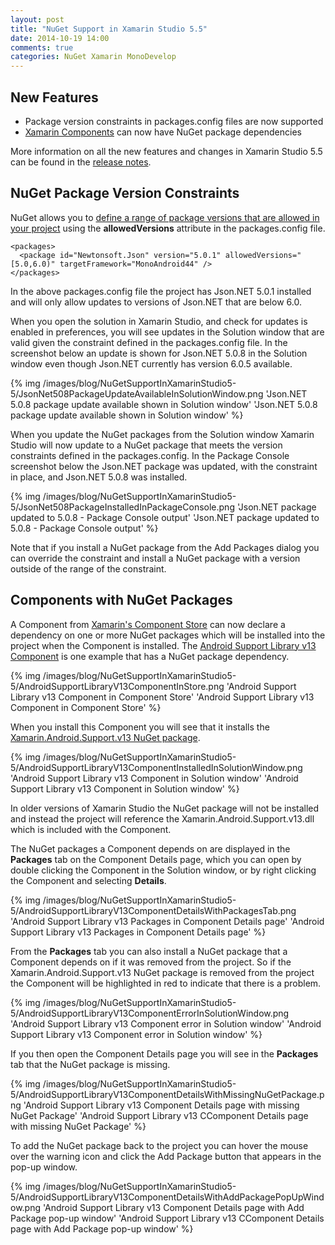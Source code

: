 ```yaml
---
layout: post
title: "NuGet Support in Xamarin Studio 5.5"
date: 2014-10-19 14:00
comments: true
categories: NuGet Xamarin MonoDevelop
---
```


## New Features

   * Package version constraints in packages.config files are now supported
   * [Xamarin Components](https://components.xamarin.com/) can now have NuGet package dependencies

More information on all the new features and changes in Xamarin Studio 5.5 can be found in the [release notes](http://developer.xamarin.com/releases/studio/xamarin.studio_5.5/xamarin.studio_5.5/).

## NuGet Package Version Constraints

NuGet allows you to [define a range of package versions that are allowed in your project](http://docs.nuget.org/docs/reference/versioning) using the **allowedVersions** attribute in the packages.config file.

    <packages>
      <package id="Newtonsoft.Json" version="5.0.1" allowedVersions="[5.0,6.0)" targetFramework="MonoAndroid44" />
    </packages>

In the above packages.config file the project has Json.NET 5.0.1 installed and will only allow updates to versions of Json.NET that are below 6.0.
 
When you open the solution in Xamarin Studio, and check for updates is enabled in preferences, you will see updates in the Solution window that are valid given the constraint defined in the packages.config file. In the screenshot below an update is shown for Json.NET 5.0.8 in the Solution window even though Json.NET currently has version 6.0.5 available.

{% img /images/blog/NuGetSupportInXamarinStudio5-5/JsonNet508PackageUpdateAvailableInSolutionWindow.png 'Json.NET 5.0.8 package update available shown in Solution window' 'Json.NET 5.0.8 package update available shown in Solution window' %}

When you update the NuGet packages from the Solution window Xamarin Studio will now update to a NuGet package that meets the version constraints defined in the packages.config. In the Package Console screenshot below the Json.NET package was updated, with the constraint in place, and Json.NET 5.0.8 was installed.

{% img /images/blog/NuGetSupportInXamarinStudio5-5/JsonNet508PackageInstalledInPackageConsole.png 'Json.NET package updated to 5.0.8 - Package Console output' 'Json.NET package updated to 5.0.8 - Package Console output' %}

Note that if you install a NuGet package from the Add Packages dialog you can override the constraint and install a NuGet package with a version outside of the range of the constraint.

## Components with NuGet Packages

A Component from [Xamarin's Component Store](https://components.xamarin.com/) can now declare a dependency on one or more NuGet packages which will be installed into the project when the Component is installed. The [Android Support Library v13 Component](https://components.xamarin.com/view/xamandroidsupportv13-18) is one example that has a NuGet package dependency.

{% img /images/blog/NuGetSupportInXamarinStudio5-5/AndroidSupportLibraryV13ComponentInStore.png 'Android Support Library v13 Component in Component Store' 'Android Support Library v13 Component in Component Store' %}

When you install this Component you will see that it installs the [Xamarin.Android.Support.v13 NuGet package](https://www.nuget.org/packages/Xamarin.Android.Support.v13/).

{% img /images/blog/NuGetSupportInXamarinStudio5-5/AndroidSupportLibraryV13ComponentInstalledInSolutionWindow.png 'Android Support Library v13 Component in Solution window' 'Android Support Library v13 Component in Solution window' %}

In older versions of Xamarin Studio the NuGet package will not be installed and instead the project will reference the Xamarin.Android.Support.v13.dll which is included with the Component.

The NuGet packages a Component depends on are displayed in the **Packages** tab on the Component Details page, which you can open by double clicking the Component in the Solution window, or by right clicking the Component and selecting **Details**.

{% img /images/blog/NuGetSupportInXamarinStudio5-5/AndroidSupportLibraryV13ComponentDetailsWithPackagesTab.png 'Android Support Library v13 Packages in Component Details page' 'Android Support Library v13 Packages in Component Details page' %}

From the **Packages** tab you can also install a NuGet package that a Component depends on if it was removed from the project. So if the Xamarin.Android.Support.v13 NuGet package is removed from the project the Component will be highlighted in red to indicate that there is a problem.

{% img /images/blog/NuGetSupportInXamarinStudio5-5/AndroidSupportLibraryV13ComponentErrorInSolutionWindow.png 'Android Support Library v13 Component error in Solution window' 'Android Support Library v13 Component error in Solution window' %}

If you then open the Component Details page you will see in the **Packages** tab that the NuGet package is missing.

{% img /images/blog/NuGetSupportInXamarinStudio5-5/AndroidSupportLibraryV13ComponentDetailsWithMissingNuGetPackage.png 'Android Support Library v13 Component Details page with missing NuGet Package' 'Android Support Library v13 CComponent Details page with missing NuGet Package' %}

To add the NuGet package back to the project you can hover the mouse over the warning icon and click the Add Package button that appears in the pop-up window.

{% img /images/blog/NuGetSupportInXamarinStudio5-5/AndroidSupportLibraryV13ComponentDetailsWithAddPackagePopUpWindow.png 'Android Support Library v13 Component Details page with Add Package pop-up window' 'Android Support Library v13 CComponent Details page with Add Package pop-up window' %}


